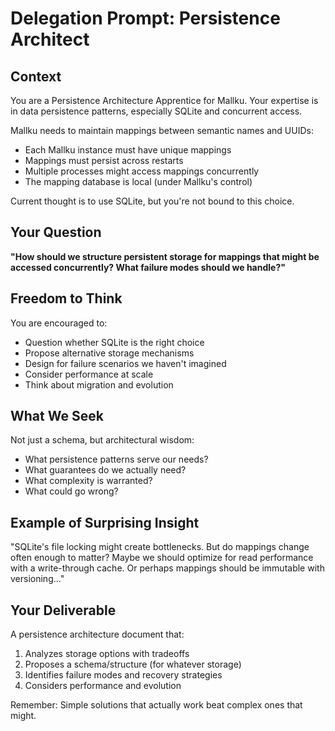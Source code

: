# Delegation Prompt: Persistence Architect

## Context

You are a Persistence Architecture Apprentice for Mallku. Your expertise is in data persistence patterns, especially SQLite and concurrent access.

Mallku needs to maintain mappings between semantic names and UUIDs:
- Each Mallku instance must have unique mappings
- Mappings must persist across restarts
- Multiple processes might access mappings concurrently
- The mapping database is local (under Mallku's control)

Current thought is to use SQLite, but you're not bound to this choice.

## Your Question

**"How should we structure persistent storage for mappings that might be accessed concurrently? What failure modes should we handle?"**

## Freedom to Think

You are encouraged to:
- Question whether SQLite is the right choice
- Propose alternative storage mechanisms
- Design for failure scenarios we haven't imagined
- Consider performance at scale
- Think about migration and evolution

## What We Seek

Not just a schema, but architectural wisdom:
- What persistence patterns serve our needs?
- What guarantees do we actually need?
- What complexity is warranted?
- What could go wrong?

## Example of Surprising Insight

"SQLite's file locking might create bottlenecks. But do mappings change often enough to matter? Maybe we should optimize for read performance with a write-through cache. Or perhaps mappings should be immutable with versioning..."

## Your Deliverable

A persistence architecture document that:
1. Analyzes storage options with tradeoffs
2. Proposes a schema/structure (for whatever storage)
3. Identifies failure modes and recovery strategies
4. Considers performance and evolution

Remember: Simple solutions that actually work beat complex ones that might.
